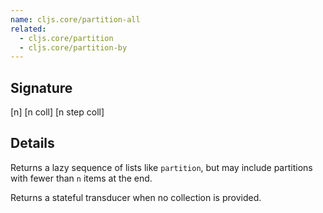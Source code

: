 ```yaml
---
name: cljs.core/partition-all
related:
  - cljs.core/partition
  - cljs.core/partition-by
---
```


## Signature
[n]
[n coll]
[n step coll]


## Details

Returns a lazy sequence of lists like `partition`, but may include partitions
with fewer than `n` items at the end.

Returns a stateful transducer when no collection is provided.
